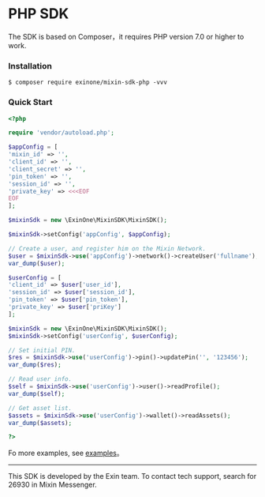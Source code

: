 # PHP SDK

The SDK is based on Composer，it requires PHP version 7.0 or higher to work.

### Installation

```
$ composer require exinone/mixin-sdk-php -vvv
```

### Quick Start

```php
<?php

require 'vendor/autoload.php';

$appConfig = [
'mixin_id' => '',
'client_id' => '',
'client_secret' => '',
'pin_token' => '',
'session_id' => '',
'private_key' => <<<EOF
EOF
];

$mixinSdk = new \ExinOne\MixinSDK\MixinSDK();

$mixinSdk->setConfig('appConfig', $appConfig);

// Create a user, and register him on the Mixin Network.
$user = $mixinSdk->use('appConfig')->network()->createUser('fullname');
var_dump($user);

$userConfig = [
'client_id' => $user['user_id'],
'session_id' => $user['session_id'],
'pin_token' => $user['pin_token'],
'private_key' => $user['priKey']
];

$mixinSdk = new \ExinOne\MixinSDK\MixinSDK();
$mixinSdk->setConfig('userConfig', $userConfig);

// Set initial PIN.
$res = $mixinSdk->use('userConfig')->pin()->updatePin('', '123456');
var_dump($res);

// Read user info.
$self = $mixinSdk->use('userConfig')->user()->readProfile();
var_dump($self);

// Get asset list.
$assets = $mixinSdk->use('userConfig')->wallet()->readAssets();
var_dump($assets);

?>
```

Fo more examples, see [examples](https://github.com/ExinOne/mixin-sdk-php/tree/master/tests/Feature)。

---
This SDK is developed by the Exin team. To contact tech support, search for 26930 in Mixin Messenger.